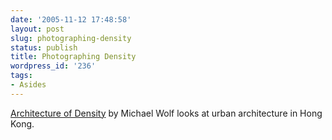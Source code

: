 ```yaml
---
date: '2005-11-12 17:48:58'
layout: post
slug: photographing-density
status: publish
title: Photographing Density
wordpress_id: '236'
tags:
- Asides
---
```


[Architecture of Density](http://www.photomichaelwolf.com/intro/) by Michael Wolf looks at urban architecture in Hong Kong.
